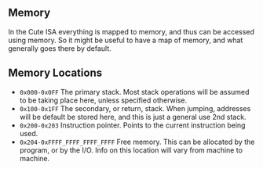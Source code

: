 ## Memory
In the Cute ISA everything is mapped to memory, and thus can be accessed using memory.
So it might be useful to have a map of memory, and what generally goes there by default.

## Memory Locations
- `0x000-0x0FF` The primary stack. Most stack operations will be assumed to be taking place here, unless specified otherwise.
- `0x100-0x1FF` The secondary, or return, stack. When jumping, addresses will be default be stored here, and this is just a general use 2nd stack.
- `0x200-0x203` Instruction pointer. Points to the current instruction being used.
- `0x204-0xFFFF_FFFF_FFFF_FFFF` Free memory. This can be allocated by the program, or by the I/O. Info on this location will vary from machine to machine.